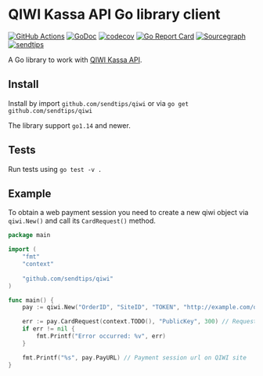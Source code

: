 # QIWI Kassa API Go library client

[![GitHub Actions](https://github.com/sendtips/qiwi/workflows/Go/badge.svg)](https://github.com/sendtips/qiwi/actions?workflow=Go)
[![GoDoc](https://godoc.org/github.com/sendtips/qiwi?status.svg)](https://godoc.org/github.com/sendtips/qiwi)
[![codecov](https://codecov.io/gh/sendtips/qiwi/branch/master/graph/badge.svg)](https://codecov.io/gh/sendtips/qiwi)
[![Go Report Card](https://goreportcard.com/badge/github.com/sendtips/qiwi)](https://goreportcard.com/report/github.com/sendtips/qiwi)
[![Sourcegraph](https://sourcegraph.com/github.com/sendtips/qiwi/-/badge.svg)](https://sourcegraph.com/github.com/sendtips/qiwi?badge)
[![sendtips](https://img.shields.io/badge/🍩_Sendtips-@awsom82-black?labelColor=3298dc)](https://sendtips.ru/pay/E2ZfzjVE)


A Go library to work with [QIWI Kassa API](https://developer.qiwi.com/en/).

## Install
Install by import `github.com/sendtips/qiwi` or via `go get github.com/sendtips/qiwi`

The library support `go1.14` and newer.

## Tests
Run tests using `go test -v .`

## Example
To obtain a web payment session you need to create a new qiwi object via `qiwi.New()` and call its `CardRequest()` method.

```go
package main

import (
    "fmt"
    "context"
    
    "github.com/sendtips/qiwi"
)

func main() {
    pay := qiwi.New("OrderID", "SiteID", "TOKEN", "http://example.com/qiwi-api")

    err := pay.CardRequest(context.TODO(), "PublicKey", 300) // Request a session for 3.00RUB
    if err != nil {
        fmt.Printf("Error occurred: %v", err)
    }

    fmt.Printf("%s", pay.PayURL) // Payment session url on QIWI site
}
```
